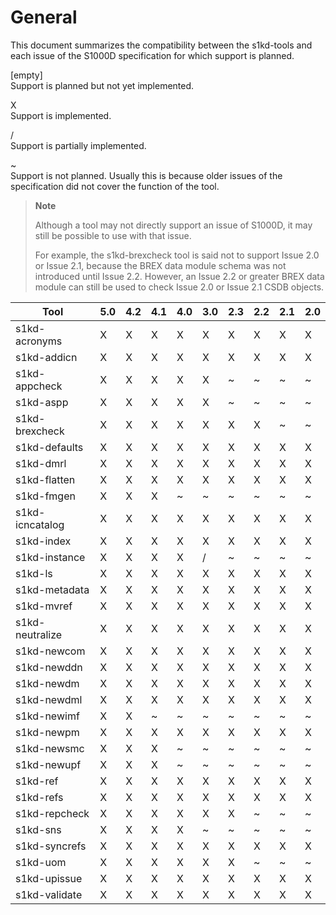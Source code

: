 General
=======

This document summarizes the compatibility between the s1kd-tools and
each issue of the S1000D specification for which support is planned.

\[empty\]  
Support is planned but not yet implemented.

X  
Support is implemented.

/  
Support is partially implemented.

\~  
Support is not planned. Usually this is because older issues of the
specification did not cover the function of the tool.

> **Note**
>
> Although a tool may not directly support an issue of S1000D, it may
> still be possible to use with that issue.
>
> For example, the s1kd-brexcheck tool is said not to support Issue 2.0
> or Issue 2.1, because the BREX data module schema was not introduced
> until Issue 2.2. However, an Issue 2.2 or greater BREX data module can
> still be used to check Issue 2.0 or Issue 2.1 CSDB objects.

| Tool            | 5.0 | 4.2 | 4.1 | 4.0 | 3.0 | 2.3 | 2.2 | 2.1 | 2.0 |
|-----------------|-----|-----|-----|-----|-----|-----|-----|-----|-----|
| s1kd-acronyms   | X   | X   | X   | X   | X   | X   | X   | X   | X   |
| s1kd-addicn     | X   | X   | X   | X   | X   | X   | X   | X   | X   |
| s1kd-appcheck   | X   | X   | X   | X   | X   | \~  | \~  | \~  | \~  |
| s1kd-aspp       | X   | X   | X   | X   | X   | \~  | \~  | \~  | \~  |
| s1kd-brexcheck  | X   | X   | X   | X   | X   | X   | X   | \~  | \~  |
| s1kd-defaults   | X   | X   | X   | X   | X   | X   | X   | X   | X   |
| s1kd-dmrl       | X   | X   | X   | X   | X   | X   | X   | X   | X   |
| s1kd-flatten    | X   | X   | X   | X   | X   | X   | X   | X   | X   |
| s1kd-fmgen      | X   | X   | X   | \~  | \~  | \~  | \~  | \~  | \~  |
| s1kd-icncatalog | X   | X   | X   | X   | X   | X   | X   | X   | X   |
| s1kd-index      | X   | X   | X   | X   | X   | X   | X   | X   | X   |
| s1kd-instance   | X   | X   | X   | X   | /   | \~  | \~  | \~  | \~  |
| s1kd-ls         | X   | X   | X   | X   | X   | X   | X   | X   | X   |
| s1kd-metadata   | X   | X   | X   | X   | X   | X   | X   | X   | X   |
| s1kd-mvref      | X   | X   | X   | X   | X   | X   | X   | X   | X   |
| s1kd-neutralize | X   | X   | X   | X   | X   | X   | X   | X   | X   |
| s1kd-newcom     | X   | X   | X   | X   | X   | X   | X   | X   | X   |
| s1kd-newddn     | X   | X   | X   | X   | X   | X   | X   | X   | X   |
| s1kd-newdm      | X   | X   | X   | X   | X   | X   | X   | X   | X   |
| s1kd-newdml     | X   | X   | X   | X   | X   | X   | X   | X   | X   |
| s1kd-newimf     | X   | X   | \~  | \~  | \~  | \~  | \~  | \~  | \~  |
| s1kd-newpm      | X   | X   | X   | X   | X   | X   | X   | X   | X   |
| s1kd-newsmc     | X   | X   | X   | \~  | \~  | \~  | \~  | \~  | \~  |
| s1kd-newupf     | X   | X   | X   | \~  | \~  | \~  | \~  | \~  | \~  |
| s1kd-ref        | X   | X   | X   | X   | X   | X   | X   | X   | X   |
| s1kd-refs       | X   | X   | X   | X   | X   | X   | X   | X   | X   |
| s1kd-repcheck   | X   | X   | X   | X   | X   | X   | \~  | \~  | \~  |
| s1kd-sns        | X   | X   | X   | X   | \~  | \~  | \~  | \~  | \~  |
| s1kd-syncrefs   | X   | X   | X   | X   | X   | X   | X   | X   | X   |
| s1kd-uom        | X   | X   | X   | X   | X   | X   | \~  | \~  | \~  |
| s1kd-upissue    | X   | X   | X   | X   | X   | X   | X   | X   | X   |
| s1kd-validate   | X   | X   | X   | X   | X   | X   | X   | X   | X   |

